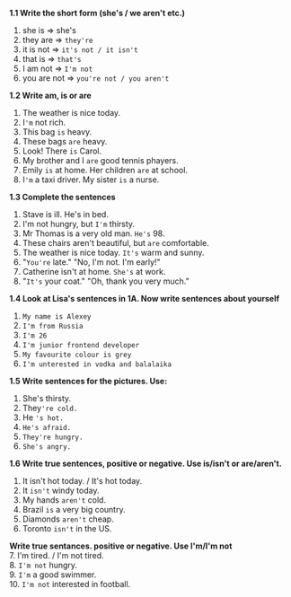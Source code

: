 **1.1 Write the short form (she's / we aren't etc.)**  
1. she is => she's  
2. they are => `they're`  
3. it is not => `it's not / it isn't`  
4. that is => `that's`  
5. I am not => `I'm not`  
6. you are not => `you're not / you aren't`

**1.2 Write am, is or are**  
1. The weather is nice today.  
2. I`'m` not rich.  
3. This bag `is` heavy.  
4. These bags `are` heavy.  
5. Look! There `is` Carol.  
6. My brother and I `are` good tennis phayers.  
7. Emily `is` at home. Her children `are` at school.  
8. I`'m` a taxi driver. My sister `is` a nurse.

**1.3 Complete the sentences**  
1. Stave is ill. He's in bed.  
2. I'm not hungry, but `I'm` thirsty.  
3. Mr Thomas is a very old man. `He's` 98.  
4. These chairs aren't beautiful, but `are` comfortable.  
5. The weather is nice today. `It's` warm and sunny.  
6. "`You're` late." "No, I'm not. I'm early!"  
7. Catherine isn't at home. `She's` at work.  
8. "`It's` your coat." "Oh, thank you very much."

**1.4 Look at Lisa's sentences in 1A. Now write sentences about yourself**  
1. `My name is Alexey`  
2. `I'm from Russia`  
3. `I'm 26`  
4. `I'm junior frontend developer`  
5. `My favourite colour is grey`  
6. `I'm unterested in vodka and balalaika`

**1.5 Write sentences for the pictures. Use:**  
1. She's thirsty.  
2. They`'re cold.`  
3. He `'s hot.`  
4. `He's afraid.`  
5. `They're hungry.`  
6. `She's angry.`

**1.6 Write true sentences, positive or negative. Use is/isn't or are/aren't.**  
1. It isn't hot today. / It's hot today.  
2. It `isn't` windy today.  
3. My hands `aren't` cold.  
4. Brazil `is` a very big country.  
5. Diamonds `aren't` cheap.  
6. Toronto `isn't` in the US.  

**Write true sentances. positive or negative. Use I'm/I'm not**  
7. I'm tired. / I'm not tired.  
8. `I'm not` hungry.  
9. `I'm` a good swimmer.  
10. `I'm not` interested in football. 